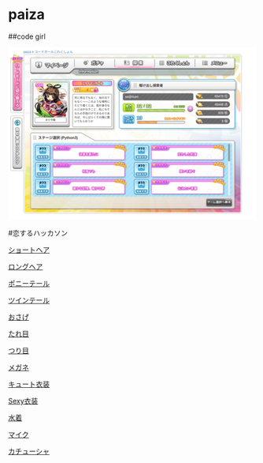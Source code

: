 # paiza

##code girl

![code girl](./images/codegirl.png)

#恋するハッカソン

[ショートヘア](hakkason/shorthair.py)

[ロングヘア](hakkason/longhair.py)

[ポニーテール](hakkason/ponytail.py)

[ツインテール](hakkason/twintail.py)

[おさげ](hakkason/osage.py)

[たれ目](hakkason/tareme.py)

[つり目](hakkason/turime.py)

[メガネ](hakkason/megane.py)

[キュート衣装](hakkason/kyutoisho.py)

[Sexy衣装](hakkason/sexyisho.py)

[水着](hakkason/nmizugi.py)

[マイク](hakkason/maiku.py)

[カチューシャ](hakkason/katusha.py)
